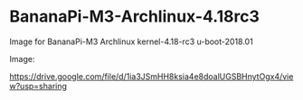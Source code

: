 # BananaPi-M3-Archlinux-4.18rc3
Image for BananaPi-M3 Archlinux kernel-4.18-rc3 u-boot-2018.01

Image:

https://drive.google.com/file/d/1ia3JSmHH8ksia4e8doalUGSBHnytOgx4/view?usp=sharing
